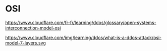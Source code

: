 # OSI

https://www.cloudflare.com/fr-fr/learning/ddos/glossary/open-systems-interconnection-model-osi

https://www.cloudflare.com/img/learning/ddos/what-is-a-ddos-attack/osi-model-7-layers.svg

